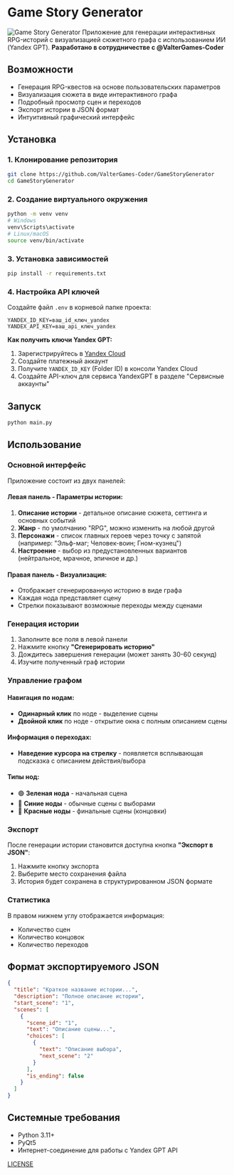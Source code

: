# Game Story Generator

![Game Story Generator](https://i.postimg.cc/ZntWBgR7/image-2025-08-04-21-04-39.png)
Приложение для генерации интерактивных RPG-историй с визуализацией сюжетного графа с использованием ИИ (Yandex GPT).
**Разработано в сотрудничестве с @ValterGames-Coder**
## Возможности

- Генерация RPG-квестов на основе пользовательских параметров
- Визуализация сюжета в виде интерактивного графа
- Подробный просмотр сцен и переходов
- Экспорт истории в JSON формат
- Интуитивный графический интерфейс

## Установка

### 1. Клонирование репозитория
```bash
git clone https://github.com/ValterGames-Coder/GameStoryGenerator
cd GameStoryGenerator
```

### 2. Создание виртуального окружения
```bash
python -m venv venv
# Windows
venv\Scripts\activate
# Linux/macOS
source venv/bin/activate
```

### 3. Установка зависимостей
```bash
pip install -r requirements.txt
```

### 4. Настройка API ключей

Создайте файл `.env` в корневой папке проекта:
```env
YANDEX_ID_KEY=ваш_id_ключ_yandex
YANDEX_API_KEY=ваш_api_ключ_yandex
```

**Как получить ключи Yandex GPT:**
1. Зарегистрируйтесь в [Yandex Cloud](https://cloud.yandex.ru/)
2. Создайте платежный аккаунт
3. Получите `YANDEX_ID_KEY` (Folder ID) в консоли Yandex Cloud
4. Создайте API-ключ для сервиса YandexGPT в разделе "Сервисные аккаунты"

## Запуск

```bash
python main.py
```

## Использование

### Основной интерфейс

Приложение состоит из двух панелей:

#### Левая панель - Параметры истории:
1. **Описание истории** - детальное описание сюжета, сеттинга и основных событий
2. **Жанр** - по умолчанию "RPG", можно изменить на любой другой
3. **Персонажи** - список главных героев через точку с запятой (например: "Эльф-маг; Человек-воин; Гном-кузнец")
4. **Настроение** - выбор из предустановленных вариантов (нейтральное, мрачное, эпичное и др.)

#### Правая панель - Визуализация:
- Отображает сгенерированную историю в виде графа
- Каждая нода представляет сцену
- Стрелки показывают возможные переходы между сценами

### Генерация истории

1. Заполните все поля в левой панели
2. Нажмите кнопку **"Сгенерировать историю"**
3. Дождитесь завершения генерации (может занять 30-60 секунд)
4. Изучите полученный граф истории

### Управление графом

#### Навигация по нодам:
- **Одинарный клик** по ноде - выделение сцены
- **Двойной клик** по ноде - открытие окна с полным описанием сцены

#### Информация о переходах:
- **Наведение курсора на стрелку** - появляется всплывающая подсказка с описанием действия/выбора

#### Типы нод:
- 🟢 **Зеленая нода** - начальная сцена
- 🔵 **Синие ноды** - обычные сцены с выборами
- 🔴 **Красные ноды** - финальные сцены (концовки)

### Экспорт

После генерации истории становится доступна кнопка **"Экспорт в JSON"**:
1. Нажмите кнопку экспорта
2. Выберите место сохранения файла
3. История будет сохранена в структурированном JSON формате

### Статистика

В правом нижнем углу отображается информация:
- Количество сцен
- Количество концовок
- Количество переходов

## Формат экспортируемого JSON

```json
{
  "title": "Краткое название истории...",
  "description": "Полное описание истории",
  "start_scene": "1",
  "scenes": [
    {
      "scene_id": "1",
      "text": "Описание сцены...",
      "choices": [
        {
          "text": "Описание выбора",
          "next_scene": "2"
        }
      ],
      "is_ending": false
    }
  ]
}
```

## Системные требования

- Python 3.11+
- PyQt5
- Интернет-соединение для работы с Yandex GPT API

[LICENSE](LICENSE)
